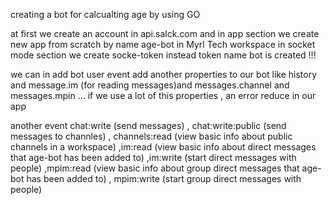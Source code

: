 creating a bot for calcualting age by using GO

at first we create an account in api.salck.com 
and in app section we create new app from scratch by name age-bot in Myrl Tech workspace 
in socket mode section we create socke-token instead token name
bot is created !!!

we can in add bot user event add another properties to our bot like history and message.im (for reading messages)and 
messages.channel and messages.mpin ...
if we use a lot of this properties , an error reduce in our app

another event chat:write (send messages) , chat:write:public (send messages to channles) , channels:read (view basic info about public channels in a workspace) ,im:read (view basic info about direct messages that age-bot has been added to) ,im:write (start direct messages with people) ,mpim:read (view basic info about group direct messages that age-bot has been added to) , mpim:write (start group direct messages with people)